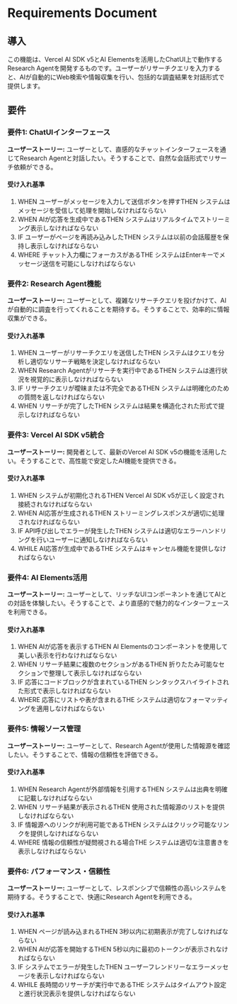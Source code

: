 # Requirements Document

## 導入
この機能は、Vercel AI SDK v5とAI Elementsを活用したChatUI上で動作するResearch Agentを開発するものです。ユーザーがリサーチクエリを入力すると、AIが自動的にWeb検索や情報収集を行い、包括的な調査結果を対話形式で提供します。

## 要件

### 要件1: ChatUIインターフェース
**ユーザーストーリー:** ユーザーとして、直感的なチャットインターフェースを通じてResearch Agentと対話したい。そうすることで、自然な会話形式でリサーチ依頼ができる。

#### 受け入れ基準
1. WHEN ユーザーがメッセージを入力して送信ボタンを押すTHEN システムはメッセージを受信して処理を開始しなければならない
2. WHEN AIが応答を生成中であるTHEN システムはリアルタイムでストリーミング表示しなければならない
3. IF ユーザーがページを再読み込みしたTHEN システムは以前の会話履歴を保持し表示しなければならない
4. WHERE チャット入力欄にフォーカスがあるTHE システムはEnterキーでメッセージ送信を可能にしなければならない

### 要件2: Research Agent機能
**ユーザーストーリー:** ユーザーとして、複雑なリサーチクエリを投げかけて、AIが自動的に調査を行ってくれることを期待する。そうすることで、効率的に情報収集ができる。

#### 受け入れ基準
1. WHEN ユーザーがリサーチクエリを送信したTHEN システムはクエリを分析し適切なリサーチ戦略を決定しなければならない
2. WHEN Research Agentがリサーチを実行中であるTHEN システムは進行状況を視覚的に表示しなければならない
3. IF リサーチクエリが曖昧または不完全であるTHEN システムは明確化のための質問を返しなければならない
4. WHEN リサーチが完了したTHEN システムは結果を構造化された形式で提示しなければならない

### 要件3: Vercel AI SDK v5統合
**ユーザーストーリー:** 開発者として、最新のVercel AI SDK v5の機能を活用したい。そうすることで、高性能で安定したAI機能を提供できる。

#### 受け入れ基準
1. WHEN システムが初期化されるTHEN Vercel AI SDK v5が正しく設定され接続されなければならない
2. WHEN AI応答が生成されるTHEN ストリーミングレスポンスが適切に処理されなければならない
3. IF API呼び出しでエラーが発生したTHEN システムは適切なエラーハンドリングを行いユーザーに通知しなければならない
4. WHILE AI応答が生成中であるTHE システムはキャンセル機能を提供しなければならない

### 要件4: AI Elements活用
**ユーザーストーリー:** ユーザーとして、リッチなUIコンポーネントを通じてAIとの対話を体験したい。そうすることで、より直感的で魅力的なインターフェースを利用できる。

#### 受け入れ基準
1. WHEN AIが応答を表示するTHEN AI Elementsのコンポーネントを使用して美しい表示を行わなければならない
2. WHEN リサーチ結果に複数のセクションがあるTHEN 折りたたみ可能なセクションで整理して表示しなければならない
3. IF 応答にコードブロックが含まれているTHEN シンタックスハイライトされた形式で表示しなければならない
4. WHERE 応答にリストや表が含まれるTHE システムは適切なフォーマッティングを適用しなければならない

### 要件5: 情報ソース管理
**ユーザーストーリー:** ユーザーとして、Research Agentが使用した情報源を確認したい。そうすることで、情報の信頼性を評価できる。

#### 受け入れ基準
1. WHEN Research Agentが外部情報を引用するTHEN システムは出典を明確に記載しなければならない
2. WHEN リサーチ結果が表示されるTHEN 使用された情報源のリストを提供しなければならない
3. IF 情報源へのリンクが利用可能であるTHEN システムはクリック可能なリンクを提供しなければならない
4. WHERE 情報の信頼性が疑問視される場合THE システムは適切な注意書きを表示しなければならない

### 要件6: パフォーマンス・信頼性
**ユーザーストーリー:** ユーザーとして、レスポンシブで信頼性の高いシステムを期待する。そうすることで、快適にResearch Agentを利用できる。

#### 受け入れ基準
1. WHEN ページが読み込まれるTHEN 3秒以内に初期表示が完了しなければならない
2. WHEN AIが応答を開始するTHEN 5秒以内に最初のトークンが表示されなければならない
3. IF システムでエラーが発生したTHEN ユーザーフレンドリーなエラーメッセージを表示しなければならない
4. WHILE 長時間のリサーチが実行中であるTHE システムはタイムアウト設定と進行状況表示を提供しなければならない